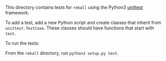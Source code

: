 This directory contains tests for `rekall` using the Python3
[unittest](http://docs.python.org/3/library/unittest.html) framework.

To add a test, add a new Python script and create classes that inherit from
`unittest.TestCase`. These classes should have functions that start with
`test`.

To run the tests:

From the `rekall` directory, run `python3 setup.py test`.
